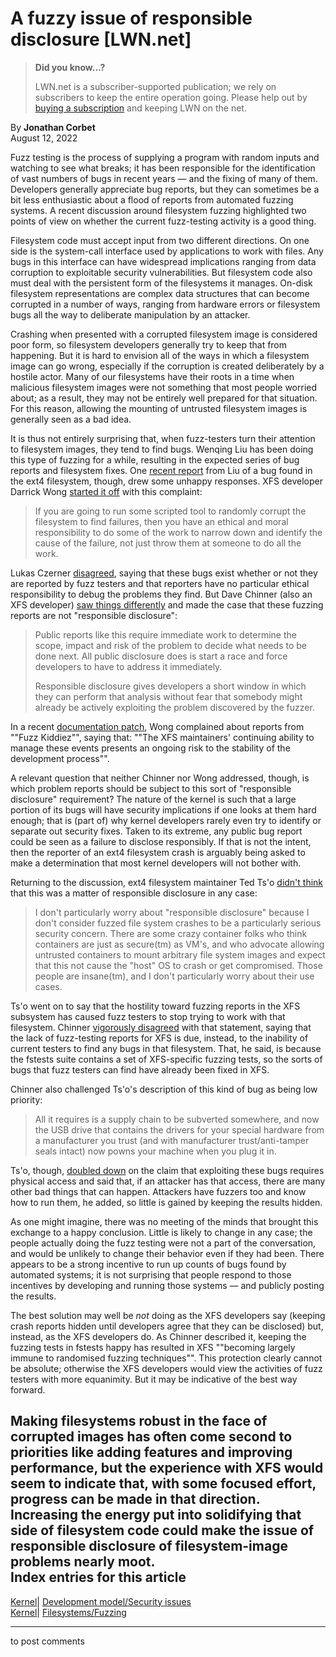 # A fuzzy issue of responsible disclosure [LWN.net]

> **Did you know...?**
> 
> LWN.net is a subscriber-supported publication; we rely on subscribers to keep the entire operation going. Please help out by [buying a subscription](/Promo/nst-nag4/subscribe) and keeping LWN on the net. 

By **Jonathan Corbet**  
August 12, 2022 

Fuzz testing is the process of supplying a program with random inputs and watching to see what breaks; it has been responsible for the identification of vast numbers of bugs in recent years — and the fixing of many of them. Developers generally appreciate bug reports, but they can sometimes be a bit less enthusiastic about a flood of reports from automated fuzzing systems. A recent discussion around filesystem fuzzing highlighted two points of view on whether the current fuzz-testing activity is a good thing. 

Filesystem code must accept input from two different directions. On one side is the system-call interface used by applications to work with files. Any bugs in this interface can have widespread implications ranging from data corruption to exploitable security vulnerabilities. But filesystem code also must deal with the persistent form of the filesystems it manages. On-disk filesystem representations are complex data structures that can become corrupted in a number of ways, ranging from hardware errors or filesystem bugs all the way to deliberate manipulation by an attacker. 

Crashing when presented with a corrupted filesystem image is considered poor form, so filesystem developers generally try to keep that from happening. But it is hard to envision all of the ways in which a filesystem image can go wrong, especially if the corruption is created deliberately by a hostile actor. Many of our filesystems have their roots in a time when malicious filesystem images were not something that most people worried about; as a result, they may not be entirely well prepared for that situation. For this reason, allowing the mounting of untrusted filesystem images is generally seen as a bad idea. 

It is thus not entirely surprising that, when fuzz-testers turn their attention to filesystem images, they tend to find bugs. Wenqing Liu has been doing this type of fuzzing for a while, resulting in the expected series of bug reports and filesystem fixes. One [recent report](https://bugzilla.kernel.org/show_bug.cgi?id=216283) from Liu of a bug found in the ext4 filesystem, though, drew some unhappy responses. XFS developer Darrick Wong [started it off](/ml/linux-ext4/YuBKMLw6dpERM95F@magnolia/) with this complaint: 

> If you are going to run some scripted tool to randomly corrupt the filesystem to find failures, then you have an ethical and moral responsibility to do some of the work to narrow down and identify the cause of the failure, not just throw them at someone to do all the work. 

Lukas Czerner [disagreed](/ml/linux-ext4/20220727115307.qco6dn2tqqw52pl7@fedora/), saying that these bugs exist whether or not they are reported by fuzz testers and that reporters have no particular ethical responsibility to debug the problems they find. But Dave Chinner (also an XFS developer) [saw things differently](/ml/linux-ext4/20220727232224.GW3600936@dread.disaster.area/) and made the case that these fuzzing reports are not "responsible disclosure": 

> Public reports like this require immediate work to determine the scope, impact and risk of the problem to decide what needs to be done next. All public disclosure does is start a race and force developers to have to address it immediately. 
> 
> Responsible disclosure gives developers a short window in which they can perform that analysis without fear that somebody might already be actively exploiting the problem discovered by the fuzzer. 

In a recent [documentation patch](/ml/linux-fsdevel/165989701674.2495930.14992920103388372437.stgit@magnolia/), Wong complained about reports from ""Fuzz Kiddiez"", saying that: ""The XFS maintainers' continuing ability to manage these events presents an ongoing risk to the stability of the development process"". 

A relevant question that neither Chinner nor Wong addressed, though, is which problem reports should be subject to this sort of "responsible disclosure" requirement? The nature of the kernel is such that a large portion of its bugs will have security implications if one looks at them hard enough; that is (part of) why kernel developers rarely even try to identify or separate out security fixes. Taken to its extreme, any public bug report could be seen as a failure to disclose responsibly. If that is not the intent, then the reporter of an ext4 filesystem crash is arguably being asked to make a determination that most kernel developers will not bother with. 

Returning to the discussion, ext4 filesystem maintainer Ted Ts'o [didn't think](/ml/linux-ext4/YuH4nY6DGodheXoE@mit.edu/) that this was a matter of responsible disclosure in any case: 

> I don't particularly worry about "responsible disclosure" because I don't consider fuzzed file system crashes to be a particularly serious security concern. There are some crazy container folks who think containers are just as secure(tm) as VM's, and who advocate allowing untrusted containers to mount arbitrary file system images and expect that this not cause the "host" OS to crash or get compromised. Those people are insane(tm), and I don't particularly worry about their use cases. 

Ts'o went on to say that the hostility toward fuzzing reports in the XFS subsystem has caused fuzz testers to stop trying to work with that filesystem. Chinner [vigorously disagreed](/ml/linux-ext4/20220802032559.GB3861211@dread.disaster.area/) with that statement, saying that the lack of fuzz-testing reports for XFS is due, instead, to the inability of current testers to find any bugs in that filesystem. That, he said, is because the fstests suite contains a set of XFS-specific fuzzing tests, so the sorts of bugs that fuzz testers can find have already been fixed in XFS. 

Chinner also challenged Ts'o's description of this kind of bug as being low priority: 

> All it requires is a supply chain to be subverted somewhere, and now the USB drive that contains the drivers for your special hardware from a manufacturer you trust (and with manufacturer trust/anti-tamper seals intact) now powns your machine when you plug it in. 

Ts'o, though, [doubled down](/ml/linux-ext4/Yuh4n60F3i%2FKBTTV@mit.edu/) on the claim that exploiting these bugs requires physical access and said that, if an attacker has that access, there are many other bad things that can happen. Attackers have fuzzers too and know how to run them, he added, so little is gained by keeping the results hidden. 

As one might imagine, there was no meeting of the minds that brought this exchange to a happy conclusion. Little is likely to change in any case; the people actually doing the fuzz testing were not a part of the conversation, and would be unlikely to change their behavior even if they had been. There appears to be a strong incentive to run up counts of bugs found by automated systems; it is not surprising that people respond to those incentives by developing and running those systems — and publicly posting the results. 

The best solution may well be _not_ doing as the XFS developers say (keeping crash reports hidden until developers agree that they can be disclosed) but, instead, as the XFS developers do. As Chinner described it, keeping the fuzzing tests in fstests happy has resulted in XFS ""becoming largely immune to randomised fuzzing techniques"". This protection clearly cannot be absolute; otherwise the XFS developers would view the activities of fuzz testers with more equanimity. But it may be indicative of the best way forward. 

Making filesystems robust in the face of corrupted images has often come second to priorities like adding features and improving performance, but the experience with XFS would seem to indicate that, with some focused effort, progress can be made in that direction. Increasing the energy put into solidifying that side of filesystem code could make the issue of responsible disclosure of filesystem-image problems nearly moot.  
Index entries for this article  
---  
[Kernel](/Kernel/Index)| [Development model/Security issues](/Kernel/Index#Development_model-Security_issues)  
[Kernel](/Kernel/Index)| [Filesystems/Fuzzing](/Kernel/Index#Filesystems-Fuzzing)  
  


* * *

to post comments 
